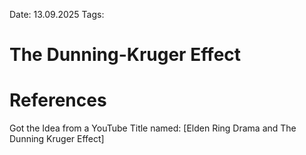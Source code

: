 Date: 13.09.2025
Tags: 

# The Dunning-Kruger Effect

# References
Got the Idea from a YouTube Title named: [Elden Ring Drama and The Dunning Kruger Effect]